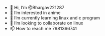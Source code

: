 - 👋 Hi, I’m @Bhargav221287
- 👀 I’m interested in anime
- 🌱 I’m currently learning linux and c program
- 💞️ I’m looking to collaborate on linux
- 📫 How to reach me 7981366741

<!---
Bhargav221287/Bhargav221287 is a ✨ special ✨ repository because its `README.md` (this file) appears on your GitHub profile.
You can click the Preview link to take a look at your changes.
--->
